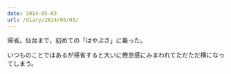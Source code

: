 ```yaml
---
date: 2014-05-03
url: /diary/2014/05/03/
---
```


帰省。仙台まで，初めての「はやぶさ」に乗った。

いつものことではあるが帰省すると大いに倦怠感にみまわれてただただ横になってしまう。